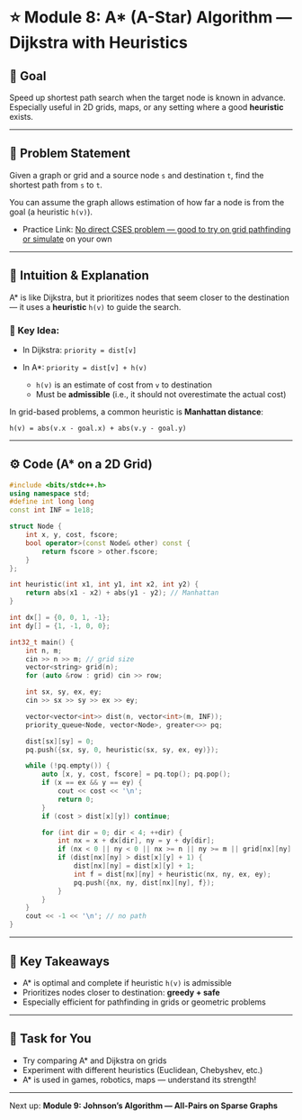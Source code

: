 # ⭐ Module 8: A\* (A-Star) Algorithm — Dijkstra with Heuristics

## 💪 Goal

Speed up shortest path search when the target node is known in advance.
Especially useful in 2D grids, maps, or any setting where a good **heuristic** exists.

---

## 📅 Problem Statement

Given a graph or grid and a source node `s` and destination `t`, find the shortest path from `s` to `t`.

You can assume the graph allows estimation of how far a node is from the goal (a heuristic `h(v)`).

* Practice Link: [No direct CSES problem — good to try on grid pathfinding or simulate](https://www.geeksforgeeks.org/a-search-algorithm/) on your own

---

## 🧠 Intuition & Explanation

A\* is like Dijkstra, but it prioritizes nodes that seem closer to the destination — it uses a **heuristic** `h(v)` to guide the search.

### 🔑 Key Idea:

* In Dijkstra: `priority = dist[v]`
* In A\*: `priority = dist[v] + h(v)`

  * `h(v)` is an estimate of cost from `v` to destination
  * Must be **admissible** (i.e., it should not overestimate the actual cost)

In grid-based problems, a common heuristic is **Manhattan distance**:

```
h(v) = abs(v.x - goal.x) + abs(v.y - goal.y)
```

---

## ⚙️ Code (A\* on a 2D Grid)

```cpp
#include <bits/stdc++.h>
using namespace std;
#define int long long
const int INF = 1e18;

struct Node {
    int x, y, cost, fscore;
    bool operator>(const Node& other) const {
        return fscore > other.fscore;
    }
};

int heuristic(int x1, int y1, int x2, int y2) {
    return abs(x1 - x2) + abs(y1 - y2); // Manhattan
}

int dx[] = {0, 0, 1, -1};
int dy[] = {1, -1, 0, 0};

int32_t main() {
    int n, m;
    cin >> n >> m; // grid size
    vector<string> grid(n);
    for (auto &row : grid) cin >> row;

    int sx, sy, ex, ey;
    cin >> sx >> sy >> ex >> ey;

    vector<vector<int>> dist(n, vector<int>(m, INF));
    priority_queue<Node, vector<Node>, greater<>> pq;

    dist[sx][sy] = 0;
    pq.push({sx, sy, 0, heuristic(sx, sy, ex, ey)});

    while (!pq.empty()) {
        auto [x, y, cost, fscore] = pq.top(); pq.pop();
        if (x == ex && y == ey) {
            cout << cost << '\n';
            return 0;
        }
        if (cost > dist[x][y]) continue;

        for (int dir = 0; dir < 4; ++dir) {
            int nx = x + dx[dir], ny = y + dy[dir];
            if (nx < 0 || ny < 0 || nx >= n || ny >= m || grid[nx][ny] == '#') continue;
            if (dist[nx][ny] > dist[x][y] + 1) {
                dist[nx][ny] = dist[x][y] + 1;
                int f = dist[nx][ny] + heuristic(nx, ny, ex, ey);
                pq.push({nx, ny, dist[nx][ny], f});
            }
        }
    }
    cout << -1 << '\n'; // no path
}
```

---

## 🔎 Key Takeaways

* A\* is optimal and complete if heuristic `h(v)` is admissible
* Prioritizes nodes closer to destination: **greedy + safe**
* Especially efficient for pathfinding in grids or geometric problems

---

## 📍 Task for You

* Try comparing A\* and Dijkstra on grids
* Experiment with different heuristics (Euclidean, Chebyshev, etc.)
* A\* is used in games, robotics, maps — understand its strength!

---

Next up: **Module 9: Johnson’s Algorithm — All-Pairs on Sparse Graphs**
